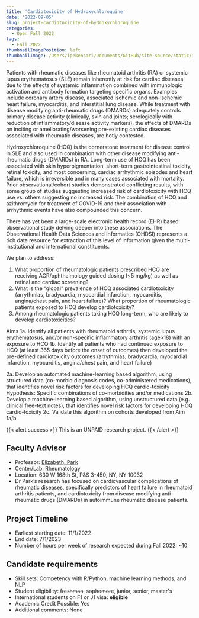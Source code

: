```yaml
---
title: 'Cardiotoxicity of Hydroxychloroquine'
date: '2022-09-05'
slug: project-cardiotoxicity-of-hydroxychloroquine
categories:
  - Open Fall 2022
tags:
  - Fall 2022
thumbnailImagePosition: left
thumbnailImage: /Users/ipekensari/Documents/GitHub/site-source/static/img/construction.png
---
```

Patients with rheumatic diseases like rheumatoid arthritis (RA) or systemic lupus erythematosus (SLE) remain inherently at risk for cardiac diseases due to the effects of systemic inflammation combined with immunologic activation and antibody formation targeting specific organs. Examples include coronary artery disease, associated ischemic and non-ischemic heart failure, myocarditis, and interstitial lung disease. While treatment with disease modifying anti-rheumatic drugs (DMARDs) adequately controls primary disease activity (clinically, skin and joints; serologically with reduction of inflammatory/disease activity markers), the effects of DMARDs on inciting or ameliorating/worsening pre-existing cardiac diseases associated with rheumatic diseases, are hotly contested. 

<!--more-->


Hydroxychloroquine (HCQ) is the cornerstone treatment for disease control in SLE and also used in combination with other disease modifying anti-rheumatic drugs (DMARDs) in RA. Long-term use of HCQ has been associated with skin hyperpigmentation, short-term gastrointestinal toxicity, retinal toxicity, and most concerning, cardiac arrhythmic episodes and heart failure, which is irreversible and in many cases associated with mortality. Prior observational/cohort studies demonstrated conflicting results, with some group of studies suggesting increased risk of cardiotoxicity with HCQ use vs. others suggesting no increased risk. The combination of HCQ and azithromycin for treatment of COVID-19 and their association with arrhythmic events have also compounded this concern. 

There has yet been a large-scale electronic health record (EHR) based observational study delving deeper into these associations.  The Observational Health Data Sciences and Informatics (OHDSI) represents a rich data resource for extraction of this level of information given the multi-institutional and international constituents.

We plan to address:
1.	What proportion of rheumatologic patients prescribed HCQ are receiving ACR/ophthalmology guided dosing (<5 mg/kg) as well as retinal and cardiac screening? 
2.	What is the “global” prevalence of HCQ associated cardiotoxicity (arrythmias, bradycardia, myocardial infarction, myocarditis, angina/chest pain, and heart failure)? What proportion of rheumatologic patients exposed to HCQ develop cardiotoxicity?
3.	Among rheumatologic patients taking HCQ long-term, who are likely to develop cardiotoxicities? 

Aims 
1a. Identify all patients with rheumatoid arthritis, systemic lupus erythematosus, and/or non-specific inflammatory arthritis (age>18)   with an exposure to HCQ 
1b. Identify all patients who had continued exposure to HCQ (at least 365 days before the onset of outcomes) then developed the pre-defined cardiotoxicity outcomes (arrythmias, bradycardia, myocardial infarction, myocarditis, angina/chest pain, and heart failure)

2a. Develop an automated machine-learning based algorithm, using structured data (co-morbid diagnosis codes, co-administered medications), that identifies novel risk factors for developing HCQ cardio-toxicity
Hypothesis: Specific combinations of co-morbidities and/or medications 
2b. Develop a machine-learning based algorithm, using unstructured data (e.g. clinical free-text notes), that identifies novel risk factors for developing HCQ cardio-toxicity
2c. Validate this algorithm on cohorts developed from Aim 1a/b




{{< alert success >}}
This is an UNPAID research project.
{{< /alert >}}

## Faculty Advisor
+ Professor: [Elizabeth, Park](https://www.rheumatologyatcolumbia.org/)
+ Center/Lab: Rheumatology
+ Location: 630 W 168th St, P&S 3-450, NY, NY  10032
+ Dr Park’s research has focused on cardiovascular complications of rheumatic diseases, specifically predictors of heart failure in rheumatoid arthritis patients, and cardiotoxicity from disease modifying anti-rheumatic drugs (DMARDs) in autoimmune rheumatic disease patients.

## Project Timeline
+ Earliest starting date: 11/1/2022
+ End date: 7/1/2023
+ Number of hours per week of research expected during Fall 2022: ~10

## Candidate requirements
+ Skill sets: Competency with R/Python, machine learning methods, and NLP
+ Student eligibility: ~~freshman~~, ~~sophomore~~, ~~junior~~, senior, master's
+ International students on F1 or J1 visa: **eligible**
+ Academic Credit Possible: Yes
+ Additional comments: None

